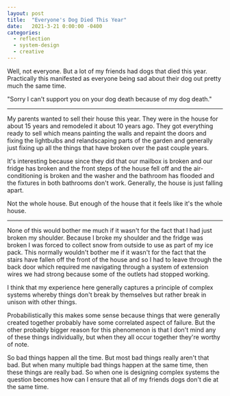```yaml
---
layout: post
title:  "Everyone's Dog Died This Year"
date:   2021-3-21 0:00:00 -0400
categories:
  - reflection
  - system-design
  - creative
---
```

Well, not everyone. But a lot of my friends had dogs that died this year. Practically this manifested as everyone being sad about their dog out pretty much the same time. 

"Sorry I can't support you on your dog death because of my dog death."

---

My parents wanted to sell their house this year. They were in the house for about 15 years and remodeled it about 10 years ago. They got everything ready to sell which means painting the walls and repaint the doors and fixing the lightbulbs and relandscaping parts of the garden and generally just fixing up all the things that have broken over the past couple years.

It's interesting because since they did that our mailbox is broken and our fridge has broken and the front steps of the house fell off and the air-conditioning is broken and the washer and the bathroom has flooded and the fixtures in both bathrooms don't work. Generally, the house is just falling apart.

Not the whole house. But enough of the house that it feels like it's the whole house.

---

None of this would bother me much if it wasn't for the fact that I had just broken my shoulder. Because I broke my shoulder and the fridge was broken I was forced to collect snow from outside to use as part of my ice pack. This normally wouldn't bother me if it wasn't for the fact that the stairs have fallen off the front of the house and so I had to leave through the back door which required me navigating through a system of extension wires we had strong because some of the outlets had stopped working.

I think that my experience here generally captures a principle of complex systems whereby things don't break by themselves but rather break in unison with other things.

Probabilistically this makes some sense because things that were generally created together probably have some correlated aspect of failure. But the other probably bigger reason for this phenomenon is that I don't mind any of these things individually, but when they all occur together they're worthy of note.

So bad things happen all the time. But most bad things really aren't that bad. But when many multiple bad things happen at the same time, then these things are really bad. So when one is designing complex systems the question becomes how can I ensure that all of my friends dogs don't die at the same time.